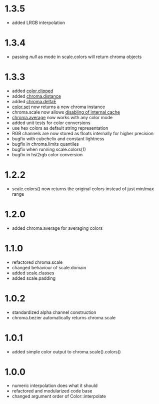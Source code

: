 # 1.3.5
* added LRGB interpolation

# 1.3.4
* passing *null* as mode in scale.colors will return chroma objects

# 1.3.3

* added [color.clipped](https://gka.github.io/chroma.js/#color-clipped) 
* added [chroma.distance](https://gka.github.io/chroma.js/#chroma-distance)
* added [chroma.deltaE](https://gka.github.io/chroma.js/#chroma-deltae)
* [color.set](https://gka.github.io/chroma.js/#color-set) now returns a new chroma instance
* chroma.scale now allows [disabling of internal cache](https://gka.github.io/chroma.js/#scale-cache)
* [chroma.average](https://gka.github.io/chroma.js/#chroma-average) now works with any color mode
* added unit tests for color conversions
* use hex colors as default string representation
* RGB channels are now stored as floats internally for higher precision
* bugfix with cubehelix and constant lightness
* bugfix in chroma.limits quantiles
* bugfix when running scale.colors(1)
* bugfix in hsi2rgb color conversion

# 1.2.2

* scale.colors() now returns the original colors instead of just min/max range

# 1.2.0

* added chroma.average for averaging colors

# 1.1.0

* refactored chroma.scale
* changed behaviour of scale.domain
* added scale.classes
* added scale.padding

# 1.0.2

* standardized alpha channel construction
* chroma.bezier automatically returns chroma.scale

# 1.0.1

* added simple color output to chroma.scale().colors()

# 1.0.0

* numeric interpolation does what it should
* refactored and modularized code base
* changed argument order of Color::interpolate 
